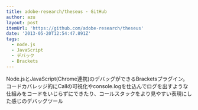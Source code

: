 ```yaml
---
title: adobe-research/theseus · GitHub
author: azu
layout: post
itemUrl: 'https://github.com/adobe-research/theseus'
date: '2013-05-20T12:54:47.891Z'
tags:
  - node.js
  - JavaScript
  - デバック
  - Brackets
---
```

Node.jsとJavaScript(Chrome連携)のデバッグができるBracketsプラグイン。
コードカバレッジ的にCallの可視化やconsole.logを仕込んでログを出すような仕組みをコードをいじらずにできたり、コールスタックをより見やすい表現にした感じのデバッグツール
